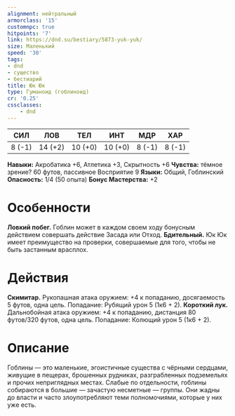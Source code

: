 ```yaml
---
alignment: нейтральный
armorclass: '15'
customnpc: true
hitpoints: '7'
link: https://dnd.su/bestiary/5873-yuk-yuk/
size: Маленький
speed: '30'
tags:
- dnd
- существо
- бестиарий
title: Юк Юк
type: Гуманоид (гоблиноид)
cr: '0.25'
cssclasses:
    - dnd
---
```



| СИЛ | ЛОВ | ТЕЛ | ИНТ | МДР | ХАР |
|---|---|---|---|---|---|
| 8 (-1) | 14 (+2) | 10 (+0) | 10 (+0) | 8 (-1) | 8 (-1) |
**Навыки:** Акробатика +6, Атлетика +3, Скрытность +6
**Чувства:** тёмное зрение? 60 футов, пассивное Восприятие 9
**Языки:** Общий, Гоблинский
**Опасность:** 1/4 (50 опыта)
**Бонус Мастерства:** +2


# Особенности
**Ловкий побег.** Гоблин может в каждом своем ходу бонусным действием совершать действие Засада или Отход.
**Бдительный.** Юк Юк имеет преимущество на проверки, совершаемые для того, чтобы не быть застанным врасплох.


# Действия
**Скимитар.** Рукопашная атака оружием: +4 к попаданию, досягаемость 5 футов, одна цель. Попадание: Рубящий урон 5 (1к6 + 2).
**Короткий лук.** Дальнобойная атака оружием: +4 к попаданию, дистанция 80 футов/320 футов, одна цель. Попадание: Колющий урон 5 (1к6 + 2).


# Описание
Гоблины — это маленькие, эгоистичные существа с чёрными сердцами, живущие в пещерах, брошенных рудниках, разграбленных подземельях и прочих неприглядных местах. Слабые по отдельности, гоблины собираются в большие — зачастую несметные — группы. Они жадны до власти и часто злоупотребляют теми полномочиями, которые у них уже есть.